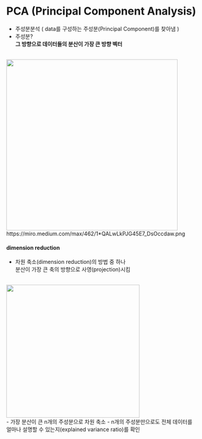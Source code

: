# PCA (Principal Component Analysis)
- 주성분분석 ( data를 구성하는 주성분(Principal Component)를 찾아냄 )
- 주성분? </br>
 **그 방향으로 데이터들의 분산이 가장 큰 방향 벡터**
</br>
 <img src="https://miro.medium.com/max/462/1*QALwLkPJG45E7_DsOccdaw.png" width="450" /> </br>
 https://miro.medium.com/max/462/1*QALwLkPJG45E7_DsOccdaw.png
 </br>
 
 #### dimension reduction
 - 차원 축소(dimension reduction)의 방법 중 하나 </br>
  분산이 가장 큰 축의 방향으로 사영(projection)시킴
</br>
<img src="https://liorpachter.files.wordpress.com/2014/05/pca_figure1.jpg" width="350" /> </br>
- 가장 분산이 큰 n개의 주성분으로 차원 축소
- n개의 주성분만으로도 전체 데이터를 얼마나 설명할 수 있는지(explained variance ratio)를 확인
